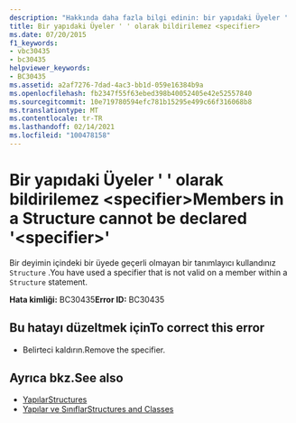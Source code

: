 ```yaml
---
description: "Hakkında daha fazla bilgi edinin: bir yapıdaki Üyeler ' ' olarak bildirilemez <specifier>"
title: Bir yapıdaki Üyeler ' ' olarak bildirilemez <specifier>
ms.date: 07/20/2015
f1_keywords:
- vbc30435
- bc30435
helpviewer_keywords:
- BC30435
ms.assetid: a2af7276-7dad-4ac3-bb1d-059e16384b9a
ms.openlocfilehash: fb2347f55f63ebed398b40052405e42e52557840
ms.sourcegitcommit: 10e719780594efc781b15295e499c66f316068b8
ms.translationtype: MT
ms.contentlocale: tr-TR
ms.lasthandoff: 02/14/2021
ms.locfileid: "100478158"
---
```

# <a name="members-in-a-structure-cannot-be-declared-specifier"></a><span data-ttu-id="2a7d4-103">Bir yapıdaki Üyeler ' ' olarak bildirilemez \<specifier></span><span class="sxs-lookup"><span data-stu-id="2a7d4-103">Members in a Structure cannot be declared '\<specifier>'</span></span>

<span data-ttu-id="2a7d4-104">Bir deyimin içindeki bir üyede geçerli olmayan bir tanımlayıcı kullandınız `Structure` .</span><span class="sxs-lookup"><span data-stu-id="2a7d4-104">You have used a specifier that is not valid on a member within a `Structure` statement.</span></span>  
  
 <span data-ttu-id="2a7d4-105">**Hata kimliği:** BC30435</span><span class="sxs-lookup"><span data-stu-id="2a7d4-105">**Error ID:** BC30435</span></span>  
  
## <a name="to-correct-this-error"></a><span data-ttu-id="2a7d4-106">Bu hatayı düzeltmek için</span><span class="sxs-lookup"><span data-stu-id="2a7d4-106">To correct this error</span></span>  
  
- <span data-ttu-id="2a7d4-107">Belirteci kaldırın.</span><span class="sxs-lookup"><span data-stu-id="2a7d4-107">Remove the specifier.</span></span>  
  
## <a name="see-also"></a><span data-ttu-id="2a7d4-108">Ayrıca bkz.</span><span class="sxs-lookup"><span data-stu-id="2a7d4-108">See also</span></span>

- [<span data-ttu-id="2a7d4-109">Yapılar</span><span class="sxs-lookup"><span data-stu-id="2a7d4-109">Structures</span></span>](../programming-guide/language-features/data-types/structures.md)
- [<span data-ttu-id="2a7d4-110">Yapılar ve Sınıflar</span><span class="sxs-lookup"><span data-stu-id="2a7d4-110">Structures and Classes</span></span>](../programming-guide/language-features/data-types/structures-and-classes.md)
